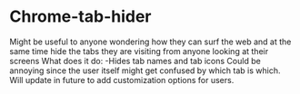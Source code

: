 # Chrome-tab-hider
Might be useful to anyone wondering how they can surf the web and at the same time hide the tabs they are visiting from anyone looking at their screens
What does it do:
-Hides tab names and tab icons
Could be annoying since the user itself might get confused by which tab is which.
Will update in future to add customization options for users.